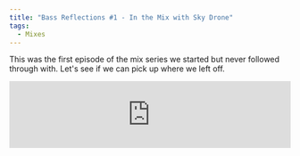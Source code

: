 ```yaml
---
title: "Bass Reflections #1 - In the Mix with Sky Drone"
tags: 
  - Mixes
---
```


This was the first episode of the mix series we started but never followed through with.  Let's see if we can pick up where we left off.

<iframe width="100%" height="120" src="https://www.mixcloud.com/widget/iframe/?hide_cover=1&feed=%2Fbassreflections%2Fbass-reflections-podcast-1-in-the-mix-with-sky-drone%2F" frameborder="0"></iframe>